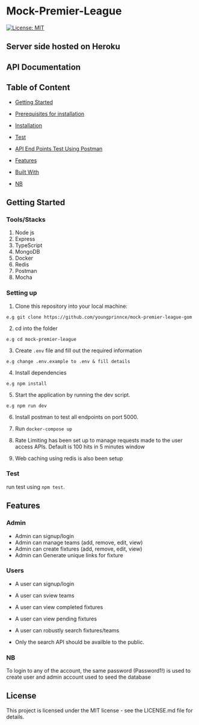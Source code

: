 # Mock-Premier-League

[![License: MIT](https://img.shields.io/badge/License-MIT-yellow.svg)](https://opensource.org/licenses/MIT)

## Server side hosted on Heroku


## API Documentation


## Table of Content
 * [Getting Started](#getting-started)

*  [Prerequisites for installation](#prerequisites-for-installation)
 
 * [Installation](#installation)

 * [Test](#test)
 
 * [API End Points Test Using Postman](#api-end-points-test-using-postman)
 
 * [Features](#features)
 
 * [Built With](#built-with)

 * [NB](#nb)


## Getting Started

### Tools/Stacks
1. Node js
2. Express
3. TypeScript
4. MongoDB
5. Docker
6. Redis
7. Postman
8. Mocha


### Setting up
1. Clone this repository into your local machine:
```
e.g git clone https://github.com/youngprinnce/mock-premier-league-gom
```
2. cd into the folder
```
e.g cd mock-premier-league
```

3. Create `.env` file and fill out the required information 
```
e.g change .env.example to .env & fill details
```
4. Install dependencies

```
e.g npm install
```
5. Start the application by running the dev script.

```
e.g npm run dev
```

6. Install postman to test all endpoints on port 5000.

7. Run `docker-compose up`

8. Rate Limiting has been set up to manage requests made to the user access APIs. Default is 100 hits in 5 minutes window

9. Web caching using redis is also been setup

### Test
run test using ```npm test```.

## Features

 ### Admin
 * Admin can signup/login
 * Admin can manage teams (add, remove, edit, view) 
 * Admin can create fixtures (add, remove, edit, view)
 * Admin can Generate unique links for fixture 

 ### Users
 * A user can signup/login
 * A user can sview teams
 * A user can view completed fixtures
 * A user can view pending fixtures
 * A user can robustly search fixtures/teams
 
 * Only the search API should be availble to the public.

 ### NB
 To login to any of the account, the same password (Password1!) is used to create user and admin account used to seed the database

## License
This project is licensed under the MIT license - see the LICENSE.md file for details.